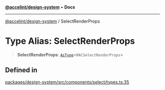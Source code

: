 [**@accelint/design-system**](../README.md) • **Docs**

***

[@accelint/design-system](../README.md) / SelectRenderProps

# Type Alias: SelectRenderProps

> **SelectRenderProps**: [`AsType`](AsType.md)\<`RACSelectRenderProps`\>

## Defined in

[packages/design-system/src/components/select/types.ts:35](https://github.com/gohypergiant/standard-toolkit/blob/258694cea8ed8bbd956b3cf5da47c2c9debcf127/packages/design-system/src/components/select/types.ts#L35)
